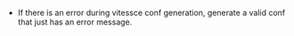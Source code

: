 - If there is an error during vitessce conf generation, generate a valid conf that just has an error message.
